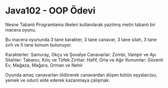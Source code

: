 # Java102 - OOP Ödevi
Nesne Tabanlı Programlama ilkeleri kullanılarak yazılmış metin tabanlı bir macera oyunu.

Bu macera oyununda 3 tane karakter, 3 tane canavar, 3 tane silah, 3 tane zırh ve 5 tane konum bulunuyor.

Karakterler: Samuray, Okçu ve Şovalye
Canavarlar: Zombi, Vampir ve Ayı
Silahlar: Tabancı, Kılıç ve Tüfek
Zırhlar: Hafif, Orta ve Ağır
Konumlar: Güvenli Ev, Mağaza, Mağara, Orman ve Nehir

Oyunda amaç canavarları öldürerek canavardan düşen bütün eşyaları(su, yemek ve odun) elde ederek kazanmaya çalışmak.